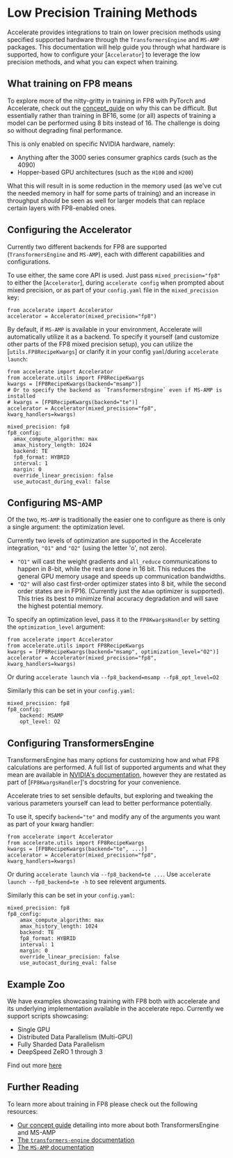 <!--Copyright 2023 The HuggingFace Team. All rights reserved.

Licensed under the Apache License, Version 2.0 (the "License"); you may not use this file except in compliance with
the License. You may obtain a copy of the License at

http://www.apache.org/licenses/LICENSE-2.0

Unless required by applicable law or agreed to in writing, software distributed under the License is distributed on
an "AS IS" BASIS, WITHOUT WARRANTIES OR CONDITIONS OF ANY KIND, either express or implied. See the License for the
specific language governing permissions and limitations under the License.

⚠️ Note that this file is in Markdown but contain specific syntax for our doc-builder (similar to MDX) that may not be
rendered properly in your Markdown viewer.
-->

# Low Precision Training Methods

Accelerate provides integrations to train on lower precision methods using specified supported hardware through the `TransformersEngine` and `MS-AMP` packages. This documentation will help guide you through what hardware is supported, how to configure your [`Accelerator`] to leverage the low precision methods, and what you can expect when training. 

## What training on FP8 means

To explore more of the nitty-gritty in training in FP8 with PyTorch and Accelerate, check out the [concept_guide](../concept_guides/low_precision_training) on why this can be difficult. But essentially rather than training in BF16, some (or all) aspects of training a model can be performed using 8 bits instead of 16. The challenge is doing so without degrading final performance. 

This is only enabled on specific NVIDIA hardware, namely:

* Anything after the 3000 series consumer graphics cards (such as the 4090)
* Hopper-based GPU architectures (such as the `H100` and `H200`)

What this will result in is some reduction in the memory used (as we've cut the needed memory in half for some parts of training) and an increase in throughput *should* be seen as well for larger models that can replace certain layers with FP8-enabled ones.

## Configuring the Accelerator

Currently two different backends for FP8 are supported (`TransformersEngine` and `MS-AMP`), each with different capabilities and configurations. 

To use either, the same core API is used. Just pass `mixed_precision="fp8"` to either the [`Accelerator`], during `accelerate config` when prompted about mixed precision, or as part of your `config.yaml` file in the `mixed_precision` key:

```{python}
from accelerate import Accelerator
accelerator = Accelerator(mixed_precision="fp8")
```

By default, if `MS-AMP` is available in your environment, Accelerate will automatically utilize it as a backend. To specify it yourself (and customize other parts of the FP8 mixed precision setup), you can utilize the [`utils.FP8RecipeKwargs`] or clarify it in your config `yaml`/during `accelerate launch`:

```{python}
from accelerate import Accelerator
from accelerate.utils import FP8RecipeKwargs
kwargs = [FP8RecipeKwargs(backend="msamp")]
# Or to specify the backend as `TransformersEngine` even if MS-AMP is installed
# kwargs = [FP8RecipeKwargs(backend="te")]
accelerator = Accelerator(mixed_precision="fp8", kwarg_handlers=kwargs)
```

```{yaml}
mixed_precision: fp8
fp8_config:
  amax_compute_algorithm: max
  amax_history_length: 1024
  backend: TE
  fp8_format: HYBRID
  interval: 1
  margin: 0
  override_linear_precision: false
  use_autocast_during_eval: false
```

## Configuring MS-AMP

Of the two, `MS-AMP` is traditionally the easier one to configure as there is only a single argument: the optimization level. 

Currently two levels of optimization are supported in the Accelerate integration, `"O1"` and `"O2"` (using the letter 'o', not zero). 

* `"O1"` will cast the weight gradients and `all_reduce` communications to happen in 8-bit, while the rest are done in 16 bit. This reduces the general GPU memory usage and speeds up communication bandwidths.
* `"O2"` will also cast first-order optimizer states into 8 bit, while the second order states are in FP16. (Currently just the `Adam` optimizer is supported). This tries its best to minimize final accuracy degradation and will save the highest potential memory.

To specify an optimization level, pass it to the `FP8KwargsHandler` by setting the `optimization_level` argument:

```{python}
from accelerate import Accelerator
from accelerate.utils import FP8RecipeKwargs
kwargs = [FP8RecipeKwargs(backend="msamp", optimization_level="O2")]
accelerator = Accelerator(mixed_precision="fp8", kwarg_handlers=kwargs)
```

Or during `accelerate launch` via `--fp8_backend=msamp --fp8_opt_level=O2`

Similarly this can be set in your `config.yaml`:

```{yaml}
mixed_precision: fp8
fp8_config:
    backend: MSAMP
    opt_level: O2
```

## Configuring TransformersEngine

TransformersEngine has many options for customizing how and what FP8 calculations are performed. A full list of supported arguments and what they mean are available in [NVIDIA's documentation](https://docs.nvidia.com/deeplearning/transformer-engine/user-guide/api/common.html), however they are restated as part of [`FP8KwargsHandler`]'s docstring for your convenience. 

Accelerate tries to set sensible defaults, but exploring and tweaking the various parameters yourself can lead to better performance potentially.

To use it, specify `backend="te"` and modify any of the arguments you want as part of your kwarg handler:

```{python}
from accelerate import Accelerator
from accelerate.utils import FP8RecipeKwargs
kwargs = [FP8RecipeKwargs(backend="te", ...)]
accelerator = Accelerator(mixed_precision="fp8", kwarg_handlers=kwargs)
```

Or during `accelerate launch` via `--fp8_backend=te ...`. Use `accelerate launch --fp8_backend=te -h` to see relevent arguments.

Similarly this can be set in your `config.yaml`:

```{yaml}
mixed_precision: fp8
fp8_config:
    amax_compute_algorithm: max
    amax_history_length: 1024
    backend: TE
    fp8_format: HYBRID
    interval: 1
    margin: 0
    override_linear_precision: false
    use_autocast_during_eval: false
```

## Example Zoo

We have examples showcasing training with FP8 both with accelerate and its underlying implementation available in the accelerate repo.
Currently we support scripts showcasing:

* Single GPU
* Distributed Data Parallelism (Multi-GPU)
* Fully Sharded Data Parallelism
* DeepSpeed ZeRO 1 through 3

Find out more [here](https://github.com/huggingface/accelerate/tree/main/benchmarks/fp8)

## Further Reading

To learn more about training in FP8 please check out the following resources:

* [Our concept guide](../concept_guides/low_precision_training) detailing into more about both TransformersEngine and MS-AMP
* [The `transformers-engine` documentation](https://docs.nvidia.com/deeplearning/transformer-engine/user-guide/api/common.html)
* [The `MS-AMP` documentation](https://azure.github.io/MS-AMP/docs/)
